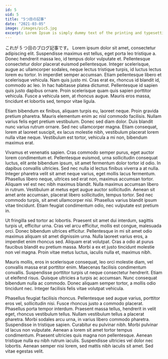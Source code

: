 ```yaml
---
id: 5
uid: 5
title: "5つ目の記事"
date: "2021-03-05"
image: /images/pic5.jpg
excerpt: Lorem Ipsum is simply dummy text of the printing and typesetting industry.
---
```


これが 5 つ目のブログ記事です。
Lorem ipsum dolor sit amet, consectetur adipiscing elit. Suspendisse maximus est tellus, eget porta leo tristique a. Donec hendrerit massa leo, id tempus dolor vulputate et. Pellentesque consectetur dolor placerat euismod pellentesque. Integer scelerisque, augue ac ullamcorper sodales, neque lectus tristique turpis, id luctus lectus lorem eu tortor. In imperdiet semper accumsan. Etiam pellentesque libero et scelerisque vehicula. Nam quis justo mi. Cras erat ex, rhoncus id blandit id, commodo ac leo. In hac habitasse platea dictumst. Pellentesque id sapien quis justo dapibus ornare. Proin scelerisque quam quis sapien porttitor vehicula. Fusce a vehicula sem, at rhoncus augue. Mauris eros massa, tincidunt et lobortis sed, tempor vitae ligula.

Etiam bibendum ex finibus, aliquam turpis eu, laoreet neque. Proin gravida pretium pharetra. Mauris elementum enim ac nisl commodo facilisis. Nullam varius felis eget pretium vestibulum. Donec sed diam dolor. Duis blandit nunc varius rutrum ornare. Sed nec ullamcorper magna. Etiam consequat, lorem at laoreet suscipit, ex lacus molestie nibh, vestibulum placerat lorem nulla vitae neque. Vestibulum est tortor, vehicula a mi non, bibendum maximus erat.

Vivamus et venenatis sapien. Cras commodo semper purus, eget auctor lorem condimentum et. Pellentesque euismod, urna sollicitudin consequat luctus, elit ante bibendum ipsum, sit amet fermentum dolor tortor id odio. In dapibus convallis ultricies. Sed nec nulla id lectus finibus viverra a at nulla. Integer pharetra velit sit amet neque varius, eget mollis lacus fermentum. Phasellus libero neque, ultrices sed erat non, maximus accumsan tortor. Aliquam vel est nec nibh maximus blandit. Nulla maximus accumsan libero in rutrum. Vestibulum at metus eget augue auctor sollicitudin. Aenean sit amet ante accumsan, placerat libero sollicitudin, tempus tortor. Sed nec commodo turpis, sit amet ullamcorper nisi. Phasellus varius blandit ipsum vitae tincidunt. Etiam feugiat condimentum odio, nec vulputate est pretium in.

Ut fringilla sed tortor ac lobortis. Praesent sit amet dui interdum, sagittis turpis ut, efficitur urna. Cras vel arcu efficitur, mollis est congue, malesuada orci. Donec bibendum ultrices efficitur. Pellentesque in mi sit amet odio maximus aliquam sit amet dignissim urna. Nulla laoreet varius eros, a imperdiet enim rhoncus sed. Aliquam erat volutpat. Cras a odio at purus faucibus blandit eu pretium massa. Morbi a ex et justo tincidunt molestie non vel magna. Proin vitae metus luctus, iaculis nulla et, maximus nibh.

Mauris mollis, eros in scelerisque consequat, leo orci molestie diam, vel convallis massa erat porttitor enim. Maecenas facilisis condimentum convallis. Suspendisse porttitor turpis ut neque consectetur hendrerit. Etiam ut eleifend risus. Quisque ultricies a turpis ac accumsan. Nunc consequat bibendum nulla ac commodo. Donec aliquam semper tortor, a mollis odio tincidunt nec. Integer facilisis felis vitae volutpat vehicula.

Phasellus feugiat facilisis rhoncus. Pellentesque sed augue varius, porttitor eros vel, sollicitudin nisi. Fusce rhoncus justo a commodo placerat. Phasellus porta tempor interdum. Praesent massa tellus, hendrerit in velit eget, rhoncus vestibulum tellus. Nullam vestibulum tellus a placerat pharetra. Morbi sodales arcu urna, in varius libero commodo pharetra. Suspendisse in tristique sapien. Curabitur eu pulvinar nibh. Morbi pulvinar id lacus non vulputate. Aenean a lorem sit amet tortor tempus condimentum. Praesent ultricies quis magna non pellentesque. Aenean tristique nulla eu nibh rutrum iaculis. Suspendisse ultricies vel dolor nec lobortis. Aenean semper nisi lorem, sed mattis nibh iaculis sit amet. Sed vitae egestas velit.
